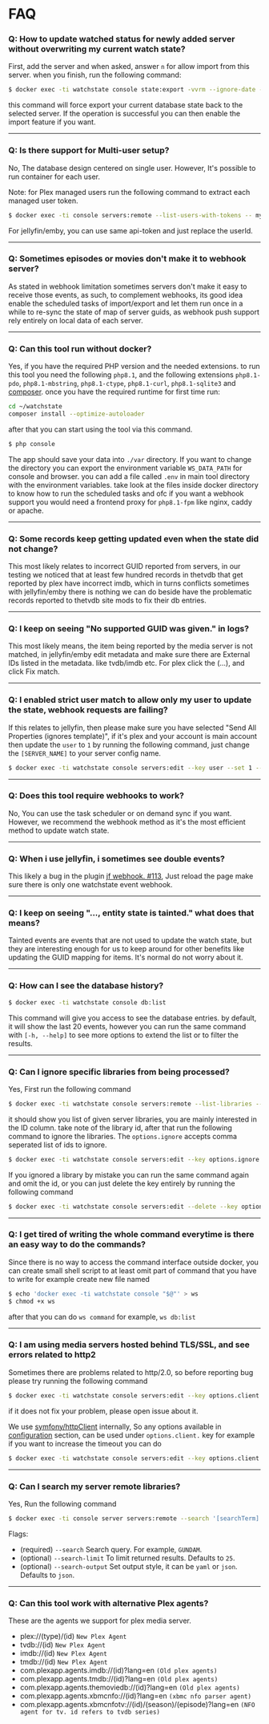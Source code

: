 # FAQ

### Q: How to update watched status for newly added server without overwriting my current watch state?

First, add the server and when asked, answer `n` for allow import from this server. when you finish, run the following
command:

```bash
$ docker exec -ti watchstate console state:export -vvrm --ignore-date --force-full --servers-filter [SERVER_NAME]
```

this command will force export your current database state back to the selected server. If the operation is successful
you can then enable the import feature if you want.

---

### Q: Is there support for Multi-user setup?

No, The database design centered on single user. However, It's possible to run container for each user.

Note: for Plex managed users run the following command to extract each managed user token.

```bash
$ docker exec -ti console servers:remote --list-users-with-tokens -- my_plex_1
```

For jellyfin/emby, you can use same api-token and just replace the userId.

---

### Q: Sometimes episodes or movies don't make it to webhook server?

As stated in webhook limitation sometimes servers don't make it easy to receive those events, as such, to complement
webhooks, its good idea enable the scheduled tasks of import/export and let them run once in a while to re-sync the
state of map of server guids, as webhook push support rely entirely on local data of each server.

----

### Q: Can this tool run without docker?

Yes, if you have the required PHP version and the needed extensions. to run this tool you need the following `php8.1`,
and the following extensions `php8.1-pdo`, `php8.1-mbstring`, `php8.1-ctype`, `php8.1-curl`, `php8.1-sqlite3` and
[composer](https://getcomposer.org/). once you have the required runtime for first time run:

```bash
cd ~/watchstate
composer install --optimize-autoloader
```

after that you can start using the tool via this command.

```bash
$ php console
```

The app should save your data into `./var` directory. If you want to change the directory you can export the environment
variable `WS_DATA_PATH` for console and browser. you can add a file called `.env` in main tool directory with the
environment variables. take look at the files inside docker directory to know how to run the scheduled tasks and ofc if
you want a webhook support you would need a frontend proxy for `php8.1-fpm` like nginx, caddy or apache.

---

### Q: Some records keep getting updated even when the state did not change?

This most likely relates to incorrect GUID reported from servers, in our testing we noticed that at least few hundred
records in thetvdb that get reported by plex have incorrect imdb, which in turns conflicts sometimes with jellyfin/emby
there is nothing we can do beside have the problematic records reported to thetvdb site mods to fix their db entries.

----

### Q: I keep on seeing "No supported GUID was given." in logs?

This most likely means, the item being reported by the media server is not matched, in jellyfin/emby edit metadata and
make sure there are External IDs listed in the metadata. like tvdb/imdb etc. For plex click the (...), and click Fix
match.

---

### Q: I enabled strict user match to allow only my user to update the state, webhook requests are failing?

If this relates to jellyfin, then please make sure you have selected "Send All Properties (ignores template)", if it's
plex and your account is main account then update the `user` to `1` by running the following command, just change
the `[SERVER_NAME]` to your server config name.

```bash
$ docker exec -ti watchstate console servers:edit --key user --set 1 -- [SERVER_NAME]
```

---

### Q: Does this tool require webhooks to work?

No, You can use the task scheduler or on demand sync if you want. However, we recommend the webhook method as it's the
most efficient method to update watch state.

--- 

### Q: When i use jellyfin, i sometimes see double events?

This likely a bug in the plugin [jf webhook. #113](https://github.com/jellyfin/jellyfin-plugin-webhook/issues/113),
Just reload the page make sure there is only one watchstate event webhook.

---

### Q: I keep on seeing "..., entity state is tainted." what does that means?

Tainted events are events that are not used to update the watch state, but they are interesting enough for us to keep
around for other benefits like updating the GUID mapping for items. It's normal do not worry about it.

---

### Q: How can I see the database history?

```bash
$ docker exec -ti watchstate console db:list
```

This command will give you access to see the database entries. by default, it will show the last 20 events, however you
can run the same command with `[-h, --help]` to see more options to extend the list or to filter the results.

---

### Q: Can I ignore specific libraries from being processed?

Yes, First run the following command

```bash
$ docker exec -ti watchstate console servers:remote --list-libraries -- [SERVER_NAME] 
```

it should show you list of given server libraries, you are mainly interested in the ID column. take note of the library
id, after that run the following command to ignore the libraries. The `options.ignore` accepts comma seperated list of
ids to ignore.

```bash
$ docker exec -ti watchstate console servers:edit --key options.ignore --set 'id1,id2,id3' -- [SERVER_NAME] 
```

If you ignored a library by mistake you can run the same command again and omit the id, or you can just delete the key
entirely by running the following command

```bash
$ docker exec -ti watchstate console servers:edit --delete --key options.ignore -- [SERVER_NAME] 
```

---

### Q: I get tired of writing the whole command everytime is there an easy way to do the commands?

Since there is no way to access the command interface outside docker, you can create small shell script to at least omit
part of command that you have to write for example create new file named

```bash
$ echo 'docker exec -ti watchstate console "$@"' > ws
$ chmod +x ws
```

after that you can do `ws command` for example, `ws db:list`

---

### Q: I am using media servers hosted behind TLS/SSL, and see errors related to http2

Sometimes there are problems related to http/2.0, so before reporting bug please try running the following command

```bash
$ docker exec -ti watchstate console servers:edit --key options.client.http_version --set 1.0 -- [SERVER_NAME] 
```

if it does not fix your problem, please open issue about it.

We use [symfony/httpClient](https://symfony.com/doc/current/http_client.html) internally, So any options available in [
configuration](https://symfony.com/doc/current/http_client.html#configuration) section, can be used
under `options.client.` key for example if you want to increase the timeout you can do

```bash
$ docker exec -ti watchstate console servers:edit --key options.client.timeout --set 300 -- [SERVER_NAME] 
```

---

### Q: Can I search my server remote libraries?

Yes, Run the following command

```bash
$ docker exec -ti console server servers:remote --search '[searchTerm]' -- [SERVER_NAME]
```

Flags:

* (required) `--search` Search query. For example, `GUNDAM`.
* (optional) `--search-limit` To limit returned results. Defaults to `25`.
* (optional) `--search-output` Set output style, it can be `yaml` or `json`. Defaults to `json`.

---

### Q: Can this tool work with alternative Plex agents?

These are the agents we support for plex media server.

* plex://(type)/(id) `New Plex Agent`
* tvdb://(id) `New Plex Agent`
* imdb://(id) `New Plex Agent`
* tmdb://(id) `New Plex Agent`
* com.plexapp.agents.imdb://(id)?lang=en `(Old plex agents)`
* com.plexapp.agents.tmdb://(id)?lang=en `(Old plex agents)`
* com.plexapp.agents.themoviedb://(id)?lang=en `(Old plex agents)`
* com.plexapp.agents.xbmcnfo://(id)?lang=en `(xbmc nfo parser agent)`
* com.plexapp.agents.xbmcnfotv://(id)/(season)/(episode)?lang=en `(NFO agent for tv. id refers to tvdb series)`
